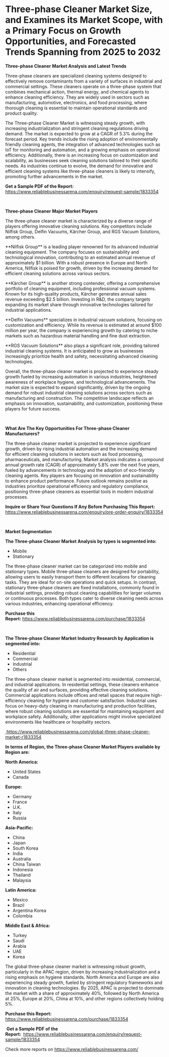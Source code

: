 <p><h1>Three-phase Cleaner Market Size, and Examines its Market Scope, with a Primary Focus on Growth Opportunities, and Forecasted Trends Spanning from 2025 to 2032</h1></p><p><strong>Three-phase Cleaner Market Analysis and Latest Trends</strong></p>
<p><p>Three-phase cleaners are specialized cleaning systems designed to effectively remove contaminants from a variety of surfaces in industrial and commercial settings. These cleaners operate on a three-phase system that combines mechanical action, thermal energy, and chemical agents to enhance cleaning efficiency. They are widely used in sectors such as manufacturing, automotive, electronics, and food processing, where thorough cleaning is essential to maintain operational standards and product quality.</p><p>The Three-phase Cleaner Market is witnessing steady growth, with increasing industrialization and stringent cleaning regulations driving demand. The market is expected to grow at a CAGR of 5.3% during the forecast period. Key trends include the rising adoption of environmentally friendly cleaning agents, the integration of advanced technologies such as IoT for monitoring and automation, and a growing emphasis on operational efficiency. Additionally, there is an increasing focus on customization and scalability, as businesses seek cleaning solutions tailored to their specific needs. As industries continue to evolve, the demand for innovative and efficient cleaning systems like three-phase cleaners is likely to intensify, promoting further advancements in the market.</p></p>
<p><strong>Get a Sample PDF of the Report:&nbsp;</strong> <a href="https://www.reliablebusinessarena.com/enquiry/request-sample/1833354?utm_campaign=3121&utm_medium=2&utm_source=Github&utm_content=ia&utm_term=26032025&utm_id=three-phase-cleaner">https://www.reliablebusinessarena.com/enquiry/request-sample/1833354</a></p>
<p>&nbsp;</p>
<p><strong>Three-phase Cleaner Major Market Players</strong></p>
<p><p>The three-phase cleaner market is characterized by a diverse range of players offering innovative cleaning solutions. Key competitors include Nilfisk Group, Delfin Vacuums, Kärcher Group, and RGS Vacuum Solutions, among others. </p><p>**Nilfisk Group** is a leading player renowned for its advanced industrial cleaning equipment. The company focuses on sustainability and technological innovation, contributing to an estimated annual revenue of approximately $1 billion. With a robust presence in Europe and North America, Nilfisk is poised for growth, driven by the increasing demand for efficient cleaning solutions across various sectors.</p><p>**Kärcher Group** is another strong contender, offering a comprehensive portfolio of cleaning equipment, including professional vacuum systems. Known for its high-quality products, Kärcher generates annual sales revenue exceeding $2.5 billion. Investing in R&D, the company targets expanding its market share through innovative technologies tailored for industrial applications.</p><p>**Delfin Vacuums** specializes in industrial vacuum solutions, focusing on customization and efficiency. While its revenue is estimated at around $100 million per year, the company is experiencing growth by catering to niche markets such as hazardous material handling and fine dust extraction.</p><p>**RGS Vacuum Solutions** also plays a significant role, providing tailored industrial cleaning systems. It is anticipated to grow as businesses increasingly prioritize health and safety, necessitating advanced cleaning technologies.</p><p>Overall, the three-phase cleaner market is projected to experience steady growth fueled by increasing automation in various industries, heightened awareness of workplace hygiene, and technological advancements. The market size is expected to expand significantly, driven by the ongoing demand for robust industrial cleaning solutions across sectors such as manufacturing and construction. The competitive landscape reflects an emphasis on innovation, sustainability, and customization, positioning these players for future success.</p></p>
<p>&nbsp;</p>
<p><strong>What Are The Key Opportunities For Three-phase Cleaner Manufacturers?</strong></p>
<p><p>The three-phase cleaner market is projected to experience significant growth, driven by rising industrial automation and the increasing demand for efficient cleaning solutions in sectors such as food processing, pharmaceuticals, and manufacturing. Market analysis indicates a compound annual growth rate (CAGR) of approximately 5.8% over the next five years, fueled by advancements in technology and the adoption of eco-friendly cleaning agents. Key players are focusing on innovation and sustainability to enhance product performance. Future outlook remains positive as industries prioritize operational efficiency and regulatory compliance, positioning three-phase cleaners as essential tools in modern industrial processes.</p></p>
<p><strong>Inquire or Share Your Questions If Any Before Purchasing This Report:</strong> <a href="https://www.reliablebusinessarena.com/enquiry/pre-order-enquiry/1833354?utm_campaign=3121&utm_medium=2&utm_source=Github&utm_content=ia&utm_term=26032025&utm_id=three-phase-cleaner">https://www.reliablebusinessarena.com/enquiry/pre-order-enquiry/1833354</a></p>
<p>&nbsp;</p>
<p><strong>Market Segmentation</strong></p>
<p><strong>The Three-phase Cleaner Market Analysis by types is segmented into:</strong></p>
<p><ul><li>Mobile</li><li>Stationary</li></ul></p>
<p><p>The three-phase cleaner market can be categorized into mobile and stationary types. Mobile three-phase cleaners are designed for portability, allowing users to easily transport them to different locations for cleaning tasks. They are ideal for on-site operations and quick setups. In contrast, stationary three-phase cleaners are fixed installations, commonly found in industrial settings, providing robust cleaning capabilities for larger volumes or continuous processes. Both types cater to diverse cleaning needs across various industries, enhancing operational efficiency.</p></p>
<p><strong>Purchase this Report:&nbsp;</strong><a href="https://www.reliablebusinessarena.com/purchase/1833354?utm_campaign=3121&utm_medium=2&utm_source=Github&utm_content=ia&utm_term=26032025&utm_id=three-phase-cleaner">https://www.reliablebusinessarena.com/purchase/1833354</a></p>
<p>&nbsp;</p>
<p><strong>The Three-phase Cleaner Market Industry Research by Application is segmented into:</strong></p>
<p><ul><li>Residential</li><li>Commercial</li><li>Industrial</li><li>Others</li></ul></p>
<p><p>The three-phase cleaner market is segmented into residential, commercial, and industrial applications. In residential settings, these cleaners enhance the quality of air and surfaces, providing effective cleaning solutions. Commercial applications include offices and retail spaces that require high-efficiency cleaning for hygiene and customer satisfaction. Industrial uses focus on heavy-duty cleaning in manufacturing and production facilities, where robust cleaning solutions are essential for maintaining equipment and workplace safety. Additionally, other applications might involve specialized environments like healthcare or hospitality sectors.</p></p>
<p><a href="https://www.reliablebusinessarena.com/global-three-phase-cleaner-market-r1833354?utm_campaign=3121&utm_medium=2&utm_source=Github&utm_content=ia&utm_term=26032025&utm_id=three-phase-cleaner">&nbsp;https://www.reliablebusinessarena.com/global-three-phase-cleaner-market-r1833354</a></p>
<p><strong>In terms of Region, the Three-phase Cleaner Market Players available by Region are:</strong></p>
<p>
    <p> <strong> North America: </strong>
        <ul>
            <li>United States</li>
            <li>Canada</li>
        </ul>
        </p> 
    <p> <strong> Europe: </strong>
        <ul>
            <li>Germany</li>
            <li>France</li>
            <li>U.K.</li>
            <li>Italy</li>
            <li>Russia</li>
        </ul>
        </p> 
    <p> <strong> Asia-Pacific: </strong>
        <ul>
            <li>China</li>
            <li>Japan</li>
            <li>South Korea</li>
            <li>India</li>
            <li>Australia</li>
            <li>China Taiwan</li>
            <li>Indonesia</li>
            <li>Thailand</li>
            <li>Malaysia</li>
        </ul>
        </p> 
    <p> <strong> Latin America: </strong>
        <ul>
            <li>Mexico</li>
            <li>Brazil</li>
            <li>Argentina Korea</li>
            <li>Colombia</li>
        </ul>
        </p> 
    <p> <strong> Middle East & Africa: </strong>
        <ul>
            <li>Turkey</li>
            <li>Saudi</li>
            <li>Arabia</li>
            <li>UAE</li>
            <li>Korea</li>
        </ul>
    </p>
    </p>
<p><p>The global three-phase cleaner market is witnessing robust growth, particularly in the APAC region, driven by increasing industrialization and a rising emphasis on hygiene standards. North America and Europe are also experiencing steady growth, fueled by stringent regulatory frameworks and innovation in cleaning technologies. By 2025, APAC is projected to dominate the market with a share of approximately 40%, followed by North America at 25%, Europe at 20%, China at 10%, and other regions collectively holding 5%.</p></p>
<p><strong>Purchase this Report: </strong><a href="https://www.reliablebusinessarena.com/purchase/1833354?utm_campaign=3121&utm_medium=2&utm_source=Github&utm_content=ia&utm_term=26032025&utm_id=three-phase-cleaner">https://www.reliablebusinessarena.com/purchase/1833354</a></p>
<p>&nbsp;<strong>Get a Sample PDF of the Report:&nbsp;&nbsp;</strong><a href="https://www.reliablebusinessarena.com/enquiry/request-sample/1833354?utm_campaign=3121&utm_medium=2&utm_source=Github&utm_content=ia&utm_term=26032025&utm_id=three-phase-cleaner">https://www.reliablebusinessarena.com/enquiry/request-sample/1833354</a></p>
<p><strong></strong></p>
<p>Check more reports on <a href="https://www.reliablebusinessarena.com/?utm_campaign=3121&utm_medium=2&utm_source=Github&utm_content=ia&utm_term=26032025&utm_id=three-phase-cleaner">https://www.reliablebusinessarena.com/</a></p>